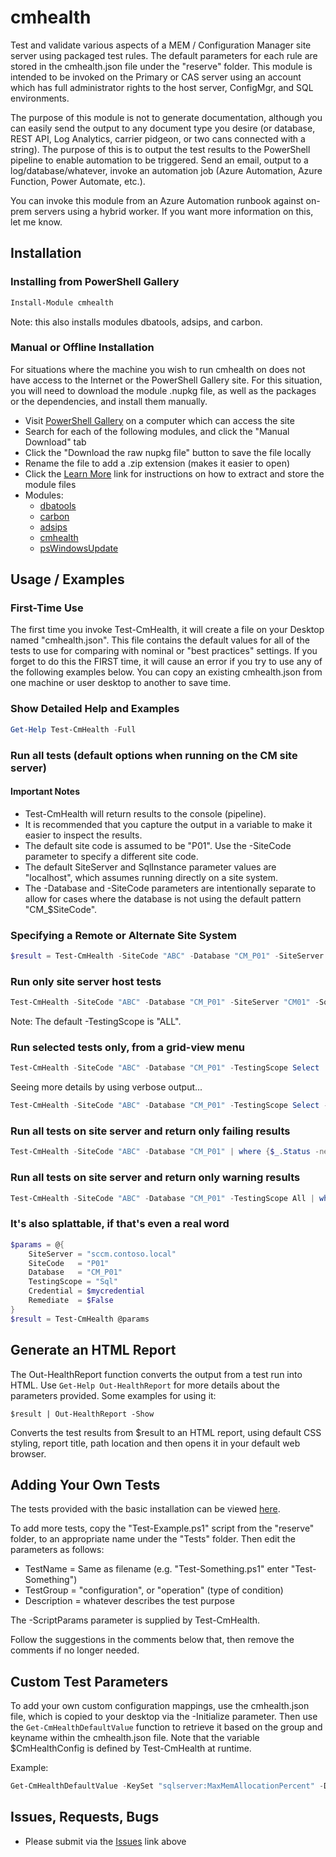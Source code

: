 # cmhealth

Test and validate various aspects of a MEM / Configuration Manager site server using packaged 
test rules.  The default parameters for each rule are stored in the cmhealth.json file under 
the "reserve" folder. This module is intended to be invoked on the Primary or CAS server using
an account which has full administrator rights to the host server, ConfigMgr, and SQL environments.

The purpose of this module is not to generate documentation, although you can easily send the output
to any document type you desire (or database, REST API, Log Analytics, carrier pidgeon, or two cans 
connected with a string). The purpose of this is to output the test results to the PowerShell pipeline
to enable automation to be triggered. Send an email, output to a log/database/whatever, invoke an 
automation job (Azure Automation, Azure Function, Power Automate, etc.).

You can invoke this module from an Azure Automation runbook against on-prem servers using a hybrid
worker. If you want more information on this, let me know.

## Installation

### Installing from PowerShell Gallery

```powershell
Install-Module cmhealth
```
Note: this also installs modules dbatools, adsips, and carbon.

### Manual or Offline Installation

For situations where the machine you wish to run cmhealth on does not have access to the Internet or the
PowerShell Gallery site.  For this situation, you will need to download the module .nupkg file, as well as the 
packages or the dependencies, and install them manually.

* Visit [PowerShell Gallery](https://www.powershellgallery.com) on a computer which can access the site
* Search for each of the following modules, and click the "Manual Download" tab
* Click the "Download the raw nupkg file" button to save the file locally
* Rename the file to add a .zip extension (makes it easier to open)
* Click the [Learn More](https://aka.ms/psgallery-manualdownload) link for instructions on how to extract and store the module files
* Modules:
  * [dbatools](https://www.powershellgallery.com/packages/dbatools/)
  * [carbon](https://www.powershellgallery.com/packages/carbon/)
  * [adsips](https://www.powershellgallery.com/packages/adsips/)
  * [cmhealth](https://www.powershellgallery.com/packages/cmhealth/)
  * [psWindowsUpdate](https://www.powershellgallery.com/packages/pswindowsupdate/)

## Usage / Examples

### First-Time Use

The first time you invoke Test-CmHealth, it will create a file on your Desktop named "cmhealth.json".
This file contains the default values for all of the tests to use for comparing with nominal or "best practices" 
settings. If you forget to do this the FIRST time, it will cause an error if you try to use any of the following 
examples below. You can copy an existing cmhealth.json from one machine or user desktop to another to save time.

### Show Detailed Help and Examples

```powershell
Get-Help Test-CmHealth -Full
```

### Run all tests (default options when running on the CM site server)

#### Important Notes 

* Test-CmHealth will return results to the console (pipeline).
* It is recommended that you capture the output in a variable to make it easier to inspect the results.
* The default site code is assumed to be "P01". Use the -SiteCode parameter to specify a different site code.
* The default SiteServer and SqlInstance parameter values are "localhost", which assumes running directly on a site system.
* The -Database and -SiteCode parameters are intentionally separate to allow for cases where the database is not using the default pattern "CM_$SiteCode".

### Specifying a Remote or Alternate Site System

```powershell
$result = Test-CmHealth -SiteCode "ABC" -Database "CM_P01" -SiteServer "cmserver01.contoso.local" -SqlInstance "db1.contoso.local"
```

### Run only site server host tests

```powershell
Test-CmHealth -SiteCode "ABC" -Database "CM_P01" -SiteServer "CM01" -SqlInstance "CM01" -TestingScope Host
```
Note: The default -TestingScope is "ALL".

### Run selected tests only, from a grid-view menu

```powershell
Test-CmHealth -SiteCode "ABC" -Database "CM_P01" -TestingScope Select
```

Seeing more details by using verbose output...

```powershell
Test-CmHealth -SiteCode "ABC" -Database "CM_P01" -TestingScope Select -Verbose
```

### Run all tests on site server and return only failing results

```powershell
Test-CmHealth -SiteCode "ABC" -Database "CM_P01" | where {$_.Status -ne 'PASS'}
```

### Run all tests on site server and return only warning results

```powershell
Test-CmHealth -SiteCode "ABC" -Database "CM_P01" -TestingScope All | where {$_.Status -eq 'WARNING'}
```

### It's also splattable, if that's even a real word

```powershell
$params = @{
	SiteServer = "sccm.contoso.local"
	SiteCode   = "P01"
	Database   = "CM_P01"
	TestingScope = "Sql"
	Credential = $mycredential
	Remediate  = $False
}
$result = Test-CmHealth @params
```

## Generate an HTML Report

The Out-HealthReport function converts the output from a test run into HTML. Use 
```Get-Help Out-HealthReport``` for more details about the parameters provided. Some examples 
for using it:

```
$result | Out-HealthReport -Show
```

Converts the test results from $result to an HTML report, using default CSS styling, report title,
path location and then opens it in your default web browser.

## Adding Your Own Tests

The tests provided with the basic installation can be viewed [here](https://github.com/Skatterbrainz/cmhealth/tree/master/tests).

To add more tests, copy the "Test-Example.ps1" script from the "reserve" folder, to an appropriate name 
under the "Tests" folder. Then edit the parameters as follows:

* TestName = Same as filename (e.g. "Test-Something.ps1" enter "Test-Something")
* TestGroup = "configuration", or "operation" (type of condition)
* Description = whatever describes the test purpose

The -ScriptParams parameter is supplied by Test-CmHealth.

Follow the suggestions in the comments below that, then remove the comments if no longer needed.

## Custom Test Parameters

To add your own custom configuration mappings, use the cmhealth.json file, which is copied to your 
desktop via the -Initialize parameter.  Then use the ```Get-CmHealthDefaultValue``` function to 
retrieve it based on the group and keyname within the cmhealth.json file. Note that the variable $CmHealthConfig is defined by Test-CmHealth at runtime.

Example:

```powershell
Get-CmHealthDefaultValue -KeySet "sqlserver:MaxMemAllocationPercent" -DataSet $CmHealthConfig
```

## Issues, Requests, Bugs

* Please submit via the [Issues](https://github.com/Skatterbrainz/cmhealth/issues) link above


